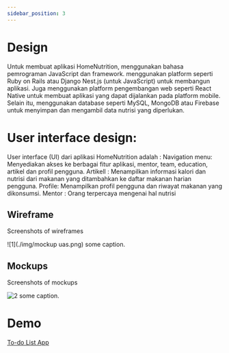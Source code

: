 ```yaml
---
sidebar_position: 3
---
```


# Design

Untuk membuat aplikasi HomeNutrition, menggunakan bahasa pemrograman JavaScript dan framework. menggunakan platform seperti Ruby on Rails atau Django Nest.js (untuk JavaScript) untuk membangun aplikasi. Juga menggunakan platform pengembangan web seperti React Native untuk membuat aplikasi yang dapat dijalankan pada platform mobile.
Selain itu, menggunakan database seperti MySQL, MongoDB atau Firebase untuk menyimpan dan mengambil data nutrisi yang diperlukan.

# User interface design:

User interface (UI) dari aplikasi HomeNutrition adalah :
Navigation menu: Menyediakan akses ke berbagai fitur aplikasi, mentor, team, education, artikel dan profil pengguna.
Artikell : Menampilkan informasi kalori dan nutrisi dari makanan yang ditambahkan ke daftar makanan harian pengguna.
Profile: Menampilkan profil pengguna dan riwayat makanan yang dikonsumsi.
Mentor : Orang terpercaya mengenai hal nutrisi

## Wireframe

Screenshots of wireframes

![1](./img/mockup uas.png)
some caption.

## Mockups

Screenshots of mockups

![2](./img/app_todo2.webp)
some caption.

# Demo
[To-do List App](https://todo.microsoft.com/)